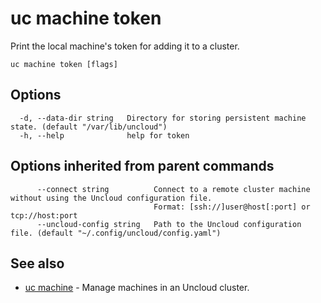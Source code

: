 # uc machine token

Print the local machine's token for adding it to a cluster.

```
uc machine token [flags]
```

## Options

```
  -d, --data-dir string   Directory for storing persistent machine state. (default "/var/lib/uncloud")
  -h, --help              help for token
```

## Options inherited from parent commands

```
      --connect string          Connect to a remote cluster machine without using the Uncloud configuration file.
                                Format: [ssh://]user@host[:port] or tcp://host:port
      --uncloud-config string   Path to the Uncloud configuration file. (default "~/.config/uncloud/config.yaml")
```

## See also

* [uc machine](uc_machine.md)	 - Manage machines in an Uncloud cluster.

